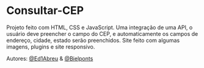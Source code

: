 # Consultar-CEP

Projeto feito com HTML, CSS e JavaScript. Uma integração de uma API, o usuário deve preencher o campo do CEP, e automaticamente os campos de endereço, cidade, estado
serão preenchidos. Site feito com algumas imagens, plugins e site responsivo.

Autores: [@Ed1Abreu](https://github.com/Ed1Abreu) & [@Bielponts](https://github.com/Bielponts)


